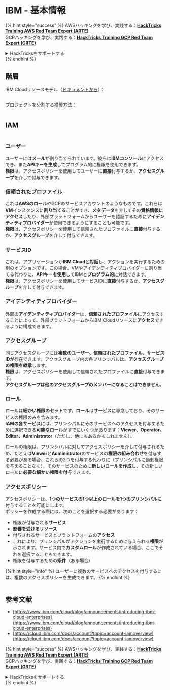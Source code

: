 # IBM - 基本情報

{% hint style="success" %}
AWSハッキングを学び、実践する：<img src="../../.gitbook/assets/image (1) (1) (1) (1).png" alt="" data-size="line">[**HackTricks Training AWS Red Team Expert (ARTE)**](https://training.hacktricks.xyz/courses/arte)<img src="../../.gitbook/assets/image (1) (1) (1) (1).png" alt="" data-size="line">\
GCPハッキングを学び、実践する：<img src="../../.gitbook/assets/image (2) (1).png" alt="" data-size="line">[**HackTricks Training GCP Red Team Expert (GRTE)**<img src="../../.gitbook/assets/image (2) (1).png" alt="" data-size="line">](https://training.hacktricks.xyz/courses/grte)

<details>

<summary>HackTricksをサポートする</summary>

* [**サブスクリプションプラン**](https://github.com/sponsors/carlospolop)を確認してください！
* **💬 [**Discordグループ**](https://discord.gg/hRep4RUj7f)または[**Telegramグループ**](https://t.me/peass)に参加するか、**Twitter** 🐦 [**@hacktricks\_live**](https://twitter.com/hacktricks_live)**をフォローしてください。**
* **[**HackTricks**](https://github.com/carlospolop/hacktricks)および[**HackTricks Cloud**](https://github.com/carlospolop/hacktricks-cloud)のGitHubリポジトリにPRを提出してハッキングトリックを共有してください。**

</details>
{% endhint %}

## 階層

IBM Cloudリソースモデル（[ドキュメントから](https://www.ibm.com/blog/announcement/introducing-ibm-cloud-enterprises/)）：

<figure><img src="../../.gitbook/assets/image (225).png" alt=""><figcaption></figcaption></figure>

プロジェクトを分割する推奨方法：

<figure><img src="../../.gitbook/assets/image (239).png" alt=""><figcaption></figcaption></figure>

## IAM

<figure><img src="../../.gitbook/assets/image (266).png" alt=""><figcaption></figcaption></figure>

### ユーザー

ユーザーには**メール**が割り当てられています。彼らは**IBMコンソール**にアクセスでき、また**APIキーを生成**してプログラム的に権限を使用できます。\
**権限**は、アクセスポリシーを使用してユーザーに**直接**付与するか、**アクセスグループ**を介して付与できます。

### 信頼されたプロファイル

これは**AWSのロール**やGCPのサービスアカウントのようなものです。これらは**VM**インスタンスに**割り当てる**ことができ、**メタデータ**を介してその**資格情報にアクセス**したり、外部プラットフォームからユーザーを認証するために**アイデンティティプロバイダー**が使用できるようにすることも可能です。\
**権限**は、アクセスポリシーを使用して信頼されたプロファイルに**直接**付与するか、**アクセスグループ**を介して付与できます。

### サービスID

これは、アプリケーションが**IBM Cloud**と**対話**し、アクションを実行するための別のオプションです。この場合、VMやアイデンティティプロバイダーに割り当てる代わりに、**APIキーを使用**してIBMと**プログラム的**に対話できます。\
**権限**は、アクセスポリシーを使用してサービスIDに**直接**付与するか、**アクセスグループ**を介して付与できます。

### アイデンティティプロバイダー

外部の**アイデンティティプロバイダー**は、**信頼されたプロファイル**にアクセスすることによって、外部プラットフォームからIBM Cloudリソースに**アクセス**できるように構成できます。

### アクセスグループ

同じアクセスグループには**複数のユーザー、信頼されたプロファイル、サービスID**が存在できます。アクセスグループ内の各プリンシパルは、**アクセスグループの権限を継承**します。\
**権限**は、アクセスポリシーを使用して信頼されたプロファイルに**直接**付与できます。\
**アクセスグループは他のアクセスグループのメンバーになることはできません**。

### ロール

ロールは**細かい権限のセット**です。**ロール**は**サービス**に専念しており、そのサービスの権限のみを含みます。\
**IAMの各サービス**には、プリンシパルにそのサービスへのアクセスを付与するために選択できる**可能なロール**がすでにいくつかあります：**Viewer、Operator、Editor、Administrator**（ただし、他にもあるかもしれません）。

ロールの権限は、プリンシパルに対してアクセスポリシーを介して付与されるため、たとえば**Viewer**と**Administrator**のサービスの**権限の組み合わせ**を付与する必要がある場合、これらの2つを付与する代わりに（プリンシパルに過剰権限を与えることなく）、そのサービスのために**新しいロールを作成**し、その新しいロールに**必要な細かい権限を付与**できます。

### アクセスポリシー

アクセスポリシーは、**1つのサービスの1つ以上のロールを1つのプリンシパルに**付与することを可能にします。\
ポリシーを作成する際には、次のことを選択する必要があります：

* 権限が付与される**サービス**
* **影響を受けるリソース**
* 付与されるサービスとプラットフォームの**アクセス**
* これにより、プリンシパルがアクションを実行するために与えられる**権限**が示されます。サービス内で**カスタムロール**が作成されている場合、ここでそれを選択することもできます。
* 権限を付与するための**条件**（ある場合）

{% hint style="info" %}
ユーザーに複数のサービスへのアクセスを付与するには、複数のアクセスポリシーを生成できます。
{% endhint %}

<figure><img src="../../.gitbook/assets/image (248).png" alt=""><figcaption></figcaption></figure>

## 参考文献

* [https://www.ibm.com/cloud/blog/announcements/introducing-ibm-cloud-enterprises](https://www.ibm.com/cloud/blog/announcements/introducing-ibm-cloud-enterprises)
* [https://cloud.ibm.com/docs/account?topic=account-iamoverview](https://cloud.ibm.com/docs/account?topic=account-iamoverview)

{% hint style="success" %}
AWSハッキングを学び、実践する：<img src="../../.gitbook/assets/image (1) (1) (1) (1).png" alt="" data-size="line">[**HackTricks Training AWS Red Team Expert (ARTE)**](https://training.hacktricks.xyz/courses/arte)<img src="../../.gitbook/assets/image (1) (1) (1) (1).png" alt="" data-size="line">\
GCPハッキングを学び、実践する：<img src="../../.gitbook/assets/image (2) (1).png" alt="" data-size="line">[**HackTricks Training GCP Red Team Expert (GRTE)**<img src="../../.gitbook/assets/image (2) (1).png" alt="" data-size="line">](https://training.hacktricks.xyz/courses/grte)

<details>

<summary>HackTricksをサポートする</summary>

* [**サブスクリプションプラン**](https://github.com/sponsors/carlospolop)を確認してください！
* **💬 [**Discordグループ**](https://discord.gg/hRep4RUj7f)または[**Telegramグループ**](https://t.me/peass)に参加するか、**Twitter** 🐦 [**@hacktricks\_live**](https://twitter.com/hacktricks_live)**をフォローしてください。**
* **[**HackTricks**](https://github.com/carlospolop/hacktricks)および[**HackTricks Cloud**](https://github.com/carlospolop/hacktricks-cloud)のGitHubリポジトリにPRを提出してハッキングトリックを共有してください。**

</details>
{% endhint %}
